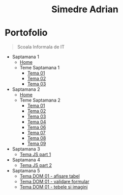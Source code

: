 <p align="center">
  <!-- <img align="center" height=30px src='https://i.imgur.com/sXGX7wA.png'> -->
  <h1 align="center">Simedre Adrian</h1>
</p>

# Portofolio

> Scoala Informala de IT

- Saptamana 1
  - [Home](https://miualinionut.github.io/siit_06/simedre.adrian/s1/index.html)
  - Teme Saptamana 1
    - [Tema 01](https://miualinionut.github.io/siit_06/simedre.adrian/s1/t01/index.html)
    - [Tema 02](https://miualinionut.github.io/siit_06/simedre.adrian/s1/t02/index.html)
    - [Tema 03](https://miualinionut.github.io/siit_06/simedre.adrian/s1/t03/index.html)
- Saptamana 2
  - [Home](https://miualinionut.github.io/siit_06/simedre.adrian/s2/index.html)
  - Teme Saptamana 2
    - [Tema 01](https://miualinionut.github.io/siit_06/simedre.adrian/s2/t1/index.html)
    - [Tema 02](https://miualinionut.github.io/siit_06/simedre.adrian/s2/t2/index.html)
    - [Tema 03](https://miualinionut.github.io/siit_06/simedre.adrian/s2/t3/index.html)
    - [Tema 04](https://miualinionut.github.io/siit_06/simedre.adrian/s2/t4/index.html)
    - [Tema 06](https://miualinionut.github.io/siit_06/simedre.adrian/s2/t6/index.html)
    - [Tema 07](https://miualinionut.github.io/siit_06/simedre.adrian/s2/t7/index.html)
    - [Tema 08](https://miualinionut.github.io/siit_06/simedre.adrian/s2/t8/index.html)
    - [Tema 09](https://miualinionut.github.io/siit_06/simedre.adrian/s2/t9/index.html)
- Saptamana 3
    - [Tema JS part 1](https://miualinionut.github.io/siit_06/simedre.adrian/s3/index.html)
- Saptamana 4
    - [Tema JS part 2](https://miualinionut.github.io/siit_06/simedre.adrian/s4/index.html)
- Saptamana 5
    - [Tema DOM 01 - afisare tabel](https://miualinionut.github.io/siit_06/simedre.adrian/s5/index.html)
    - [Tema DOM 01 - validare formular](https://miualinionut.github.io/siit_06/simedre.adrian/s5/index3.html)
    - [Tema DOM 01 - tebele si imagini](https://miualinionut.github.io/siit_06/simedre.adrian/s5/index2.html)
